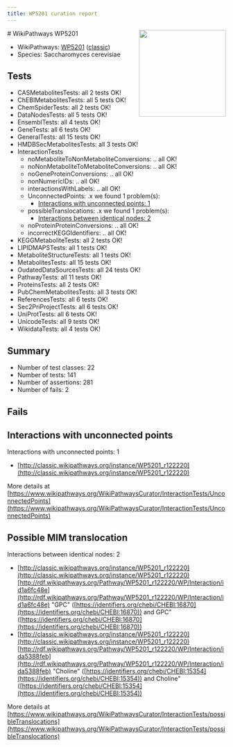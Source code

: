 ```yaml
---
title: WP5201 curation report
---
```


<img style="float: right; width: 200px" src="https://upload.wikimedia.org/wikipedia/commons/thumb/8/83/Wplogo_with_text_500.png/640px-Wplogo_with_text_500.png" />
# WikiPathways WP5201

* WikiPathways: [WP5201](https://wikipathways.org/pathways/WP5201) ([classic](https://classic.wikipathways.org/instance/WP5201))
* Species: Saccharomyces cerevisiae
## Tests
* CASMetabolitesTests: all 2 tests OK!
* ChEBIMetabolitesTests: all 5 tests OK!
* ChemSpiderTests: all 2 tests OK!
* DataNodesTests: all 5 tests OK!
* EnsemblTests: all 4 tests OK!
* GeneTests: all 6 tests OK!
* GeneralTests: all 15 tests OK!
* HMDBSecMetabolitesTests: all 3 tests OK!
* InteractionTests
    * noMetaboliteToNonMetaboliteConversions: .. all OK!
    * noNonMetaboliteToMetaboliteConversions: .. all OK!
    * noGeneProteinConversions: .. all OK!
    * nonNumericIDs: .. all OK!
    * interactionsWithLabels: .. all OK!
    * UnconnectedPoints: .x we found 1 problem(s):
        * [Interactions with unconnected points: 1](#35a61ad9)
    * possibleTranslocations: .x we found 1 problem(s):
        * [Interactions between identical nodes: 2](#1c118207)
    * noProteinProteinConversions: .. all OK!
    * incorrectKEGGIdentifiers: .. all OK!
* KEGGMetaboliteTests: all 2 tests OK!
* LIPIDMAPSTests: all 1 tests OK!
* MetaboliteStructureTests: all 1 tests OK!
* MetabolitesTests: all 15 tests OK!
* OudatedDataSourcesTests: all 24 tests OK!
* PathwayTests: all 11 tests OK!
* ProteinsTests: all 2 tests OK!
* PubChemMetabolitesTests: all 3 tests OK!
* ReferencesTests: all 6 tests OK!
* Sec2PriProjectTests: all 6 tests OK!
* UniProtTests: all 6 tests OK!
* UnicodeTests: all 9 tests OK!
* WikidataTests: all 4 tests OK!


## Summary

* Number of test classes: 22
* Number of tests: 141
* Number of assertions: 281
* Number of fails: 2

## Fails

<a name="35a61ad9" />

## Interactions with unconnected points

Interactions with unconnected points: 1

* [http://classic.wikipathways.org/instance/WP5201_r122220](http://classic.wikipathways.org/instance/WP5201_r122220)


More details at [https://www.wikipathways.org/WikiPathwaysCurator/InteractionTests/UnconnectedPoints](https://www.wikipathways.org/WikiPathwaysCurator/InteractionTests/UnconnectedPoints)

<a name="1c118207" />

## Possible MIM translocation

Interactions between identical nodes: 2

* [http://classic.wikipathways.org/instance/WP5201_r122220](http://classic.wikipathways.org/instance/WP5201_r122220) [http://rdf.wikipathways.org/Pathway/WP5201_r122220/WP/Interaction/id1a6fc48e](http://rdf.wikipathways.org/Pathway/WP5201_r122220/WP/Interaction/id1a6fc48e) "GPC" ([https://identifiers.org/chebi/CHEBI:16870](https://identifiers.org/chebi/CHEBI:16870)) and 
GPC" ([https://identifiers.org/chebi/CHEBI:16870](https://identifiers.org/chebi/CHEBI:16870))
* [http://classic.wikipathways.org/instance/WP5201_r122220](http://classic.wikipathways.org/instance/WP5201_r122220) [http://rdf.wikipathways.org/Pathway/WP5201_r122220/WP/Interaction/ida5388feb](http://rdf.wikipathways.org/Pathway/WP5201_r122220/WP/Interaction/ida5388feb) "Choline" ([https://identifiers.org/chebi/CHEBI:15354](https://identifiers.org/chebi/CHEBI:15354)) and 
Choline" ([https://identifiers.org/chebi/CHEBI:15354](https://identifiers.org/chebi/CHEBI:15354))


More details at [https://www.wikipathways.org/WikiPathwaysCurator/InteractionTests/possibleTranslocations](https://www.wikipathways.org/WikiPathwaysCurator/InteractionTests/possibleTranslocations)

